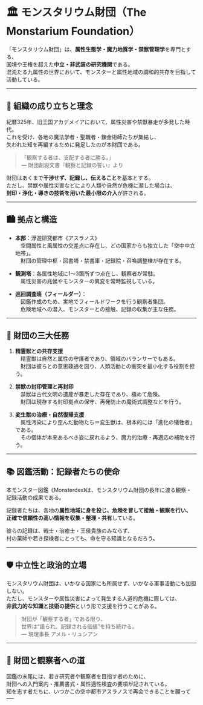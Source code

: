 # 🏛️ モンスタリウム財団（The Monstarium Foundation）

「モンスタリウム財団」は、**属性生態学・魔力地質学・禁獣管理学**を専門とする、  
国境や王権を超えた**中立・非武装の研究機関**である。  
混沌たる九属性の世界において、モンスターと属性地域の調和的共存を目指して活動している。

---

## 🧬 組織の成り立ちと理念

紀暦325年、旧王国アカデメイアにおいて、属性災害や禁獣暴走が多発した時代。  
これを受け、各地の魔法学者・聖職者・錬金術師たちが集結し、  
失われた知を再編するために発足したのが本財団である。

> 「観察する者は、支配する者に勝る。」  
> ― 財団創設文書『観察と記録の誓い』より

財団はあくまで**干渉せず、記録し、伝えること**を基本とする。  
ただし、禁獣や属性災害などにより人類や自然が危機に瀕した場合は、  
**封印・浄化・導きの技術を用いた最小限の介入**が許される。

---

## 🏙️ 拠点と構造

- **本部**：浮遊研究都市《アスラノス》  
　空間属性と風属性の交差点に存在し、どの国家からも独立した「空中中立地帯」。  
　財団の管理中枢・図書塔・禁書庫・記録院・召喚調整棟が存在する。

- **観測塔**：各属性地域に1〜3箇所ずつ点在し、観察者が常駐。  
　属性災害の兆候やモンスターの異変を常時監視している。

- **巡回調査班（フィールダー）**：  
　図鑑作成のため、実地でフィールドワークを行う観察者集団。  
　危険地域への潜入、モンスターとの接触、記録の収集が主な任務。

---

## 🎯 財団の三大任務

1. **精霊獣との共存支援**  
　精霊獣は自然と属性の守護者であり、領域のバランサーでもある。  
　財団は彼らとの意思疎通を図り、人類活動との衝突を最小化する役割を担う。

2. **禁獣の封印管理と再封印**  
　禁獣は古代文明の遺産が暴走した存在であり、極めて危険。  
　財団は現存する封印拠点の保守、再発防止の魔術式調整などを行う。

3. **変生獣の治療・自然復帰支援**  
　属性汚染により歪んだ動物たち＝変生獣は、根本的には「進化の犠牲者」である。  
　その個体が本来あるべき姿に戻れるよう、魔力的治療・再適応の補助を行う。

---

## 📚 図鑑活動：記録者たちの使命

本モンスター図鑑《Monsterdex》は、モンスタリウム財団の長年に渡る観察・記録活動の成果である。

記録者たちは、各地の**属性地域に身を投じ、危険を冒して接触・観察を行い、  
正確で信頼性の高い情報を収集・整理・共有**している。

彼らの記録は、戦士・治癒士・王侯貴族のみならず、  
村の薬師や若き探検者にとっても、命を守る知識となるだろう。

---

## 🛡️ 中立性と政治的立場

モンスタリウム財団は、いかなる国家にも所属せず、いかなる軍事活動にも加担しない。  
ただし、モンスターや属性災害によって発生する人道的危機に際しては、  
**非武力的な知識と技術の提供**という形で支援を行うことがある。

> 財団が「観察する者」である限り、  
> 世界は“語られ、記録される価値”を持ち続ける。  
> ― 現理事長 アメル・リュシアン

---

## 🧭 財団と観察者への道

図鑑の末尾には、若き研究者や観察者を目指す者のために、  
財団への入門案内・推薦書式・属性適性検査の要項が記されている。  
知を志す者たちに、いつかこの空中都市アスラノスで再会できることを願って──

